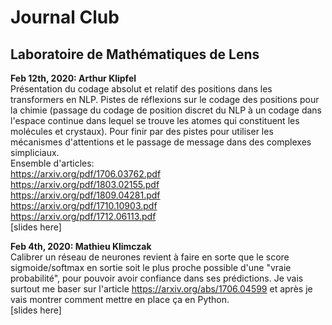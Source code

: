 # Journal Club 
## Laboratoire de Mathématiques de Lens

**Feb 12th, 2020: Arthur Klipfel**<br />
Présentation du codage absolut et relatif des positions dans les transformers en NLP. Pistes de réflexions sur le codage des positions pour la chimie (passage du codage de position discret du NLP à un codage dans l'espace continue dans lequel se trouve les atomes qui constituent les molécules et crystaux). Pour finir par des pistes pour utiliser les mécanismes d'attentions et le passage de message dans des complexes simpliciaux.<br />
Ensemble d'articles:<br />
https://arxiv.org/pdf/1706.03762.pdf<br />
https://arxiv.org/pdf/1803.02155.pdf<br />
https://arxiv.org/pdf/1809.04281.pdf<br />
https://arxiv.org/pdf/1710.10903.pdf<br />
https://arxiv.org/pdf/1712.06113.pdf<br />
[slides here]<br />

**Feb 4th, 2020: Mathieu Klimczak**<br />
Calibrer un réseau de neurones revient à faire en sorte que le score sigmoide/softmax en sortie soit le plus proche possible d'une "vraie probabilité", pour pouvoir avoir confiance dans ses prédictions. Je vais surtout me baser sur l'article https://arxiv.org/abs/1706.04599 et après je vais montrer comment mettre en place ça en Python.<br />
[slides here]<br />

